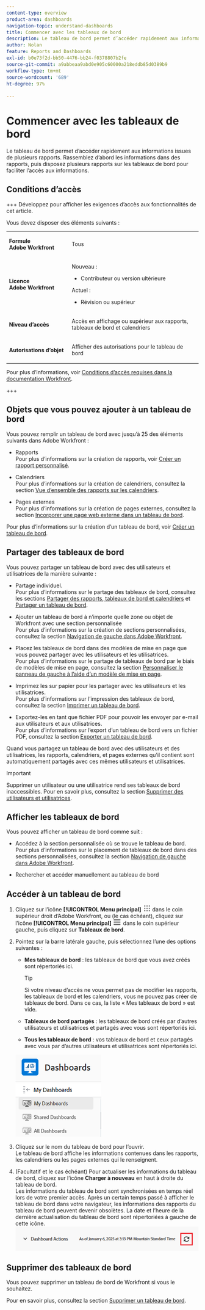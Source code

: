 ```yaml
---
content-type: overview
product-area: dashboards
navigation-topic: understand-dashboards
title: Commencer avec les tableaux de bord
description: Le tableau de bord permet d’accéder rapidement aux informations. Dans des rapports, vous pouvez rassembler des informations puis les organiser dans des tableaux de bord pour en faciliter l’accès.
author: Nolan
feature: Reports and Dashboards
exl-id: b0e73f2d-bb50-4476-bb24-f0378807b2fe
source-git-commit: a9abbeaa9abd0e905c60000a218eddb85d0389b9
workflow-type: tm+mt
source-wordcount: '689'
ht-degree: 97%

---
```


# Commencer avec les tableaux de bord

<!-- Audited: 1/2025 -->

Le tableau de bord permet d’accéder rapidement aux informations issues de plusieurs rapports. Rassemblez d’abord les informations dans des rapports, puis disposez plusieurs rapports sur les tableaux de bord pour faciliter l’accès aux informations.

## Conditions d’accès

+++ Développez pour afficher les exigences d’accès aux fonctionnalités de cet article.

Vous devez disposer des éléments suivants :

<table style="table-layout:auto">
 <col> 
 </col> 
 <col> 
 </col> 
 <tbody> 
  <tr> 
   <td> <p><strong>Formule Adobe Workfront</strong></p> </td> 
   <td>Tous</td> 
  </tr> 
  <tr> 
   <td> <p><strong>Licence Adobe Workfront</strong></p> </td> 
      <td> 
      <p>Nouveau :</p>
         <ul>
         <li><p>Contributeur ou version ultérieure</p></li>
         </ul>
      <p>Actuel :</p>
         <ul>
         <li><p>Révision ou supérieur</p></li>
         </ul>
   </td> 
  </tr> 
  <tr> 
   <td><strong>Niveau d’accès</strong> </td> 
   <td> <p>Accès en affichage ou supérieur aux rapports, tableaux de bord et calendriers</p> </td> 
  </tr> 
  <tr> 
   <td> <p><strong>Autorisations d’objet</strong> </p> </td> 
   <td> <p>Afficher des autorisations pour le tableau de bord</p>  </td> 
  </tr> 
 </tbody> 
</table>

Pour plus d’informations, voir [Conditions d’accès requises dans la documentation Workfront](/help/quicksilver/administration-and-setup/add-users/access-levels-and-object-permissions/access-level-requirements-in-documentation.md).

+++

## Objets que vous pouvez ajouter à un tableau de bord

Vous pouvez remplir un tableau de bord avec jusqu’à 25 des éléments suivants dans Adobe Workfront :

* Rapports\
  Pour plus d’informations sur la création de rapports, voir [Créer un rapport personnalisé](../../../reports-and-dashboards/reports/creating-and-managing-reports/create-custom-report.md).

* Calendriers\
  Pour plus d’informations sur la création de calendriers, consultez la section [Vue d’ensemble des rapports sur les calendriers](../../../reports-and-dashboards/reports/calendars/calendar-reports-overview.md).

* Pages externes\
  Pour plus d’informations sur la création de pages externes, consultez la section [Incorporer une page web externe dans un tableau de bord](../../../reports-and-dashboards/dashboards/creating-and-managing-dashboards/embed-external-web-page-dashboard.md).

Pour plus d’informations sur la création d’un tableau de bord, voir [Créer un tableau de bord](../../../reports-and-dashboards/dashboards/creating-and-managing-dashboards/create-dashboard.md).

## Partager des tableaux de bord

Vous pouvez partager un tableau de bord avec des utilisateurs et utilisatrices de la manière suivante :

* Partage individuel.\
  Pour plus d’informations sur le partage des tableaux de bord, consultez les sections [Partager des rapports, tableaux de bord et calendriers](../../../workfront-basics/grant-and-request-access-to-objects/permissions-reports-dashboards-calendars.md) et [Partager un tableau de bord](../../../reports-and-dashboards/dashboards/creating-and-managing-dashboards/share-dashboard.md).

* Ajouter un tableau de bord à n’importe quelle zone ou objet de Workfront avec une section personnalisée\
  Pour plus d’informations sur la création de sections personnalisées, consultez la section [Navigation de gauche dans Adobe Workfront](../../../workfront-basics/the-new-workfront-experience/simplified-left-navigation.md).

* Placez les tableaux de bord dans des modèles de mise en page que vous pouvez partager avec les utilisateurs et les utilisatrices.\
  Pour plus d’informations sur le partage de tableaux de bord par le biais de modèles de mise en page, consultez la section [Personnaliser le panneau de gauche à l’aide d’un modèle de mise en page](../../../administration-and-setup/customize-workfront/use-layout-templates/customize-left-panel.md).

* Imprimez les sur papier pour les partager avec les utilisateurs et les utilisatrices.\
  Pour plus d’informations sur l’impression des tableaux de bord, consultez la section [Imprimer un tableau de bord](../../../reports-and-dashboards/dashboards/creating-and-managing-dashboards/print-dashboard.md).

* Exportez-les en tant que fichier PDF pour pouvoir les envoyer par e-mail aux utilisateurs et aux utilisatrices.\
  Pour plus d’informations sur l’export d’un tableau de bord vers un fichier PDF, consultez la section [Exporter un tableau de bord](../../../reports-and-dashboards/dashboards/creating-and-managing-dashboards/export-dashboard.md).

Quand vous partagez un tableau de bord avec des utilisateurs et des utilisatrices, les rapports, calendriers, et pages externes qu’il contient sont automatiquement partagés avec ces mêmes utilisateurs et utilisatrices.

>[!IMPORTANT]
>
>Supprimer un utilisateur ou une utilisatrice rend ses tableaux de bord inaccessibles. Pour en savoir plus, consultez la section [Supprimer des utilisateurs et utilisatrices](../../../administration-and-setup/add-users/create-and-manage-users/delete-a-user.md).

## Afficher les tableaux de bord

Vous pouvez afficher un tableau de bord comme suit :

* Accédez à la section personnalisée où se trouve le tableau de bord.\
  Pour plus d’informations sur le placement de tableaux de bord dans des sections personnalisées, consultez la section [Navigation de gauche dans Adobe Workfront](../../../workfront-basics/the-new-workfront-experience/simplified-left-navigation.md).

* Rechercher et accéder manuellement au tableau de bord

## Accéder à un tableau de bord

1. Cliquez sur l’icône **[!UICONTROL Menu principal]** ![Menu principal](/help/_includes/assets/main-menu-icon.png) dans le coin supérieur droit d’Adobe Workfront, ou (le cas échéant), cliquez sur l’icône **[!UICONTROL Menu principal]** ![Menu principal](/help/_includes/assets/main-menu-icon-left-nav.png) dans le coin supérieur gauche, puis cliquez sur **Tableaux de bord**.
1. Pointez sur la barre latérale gauche, puis sélectionnez l’une des options suivantes :

   * **Mes tableaux de bord** : les tableaux de bord que vous avez créés sont répertoriés ici.

     >[!TIP]
     >
     >Si votre niveau d’accès ne vous permet pas de modifier les rapports, les tableaux de bord et les calendriers, vous ne pouvez pas créer de tableaux de bord. Dans ce cas, la liste « Mes tableaux de bord » est vide.

   * **Tableaux de bord partagés** : les tableaux de bord créés par d’autres utilisateurs et utilisatrices et partagés avec vous sont répertoriés ici.
   * **Tous les tableaux de bord** : vos tableaux de bord et ceux partagés avec vous par d’autres utilisateurs et utilisatrices sont répertoriés ici.

   ![Zone de tableaux de bord](assets/dashboards-area.png)

1. Cliquez sur le nom du tableau de bord pour l’ouvrir.\
   Le tableau de bord affiche les informations contenues dans les rapports, les calendriers ou les pages externes qui le renseignent.
1. (Facultatif et le cas échéant) Pour actualiser les informations du tableau de bord, cliquez sur l’icône **Charger à nouveau** en haut à droite du tableau de bord.\
   Les informations du tableau de bord sont synchronisées en temps réel lors de votre premier accès. Après un certain temps passé à afficher le tableau de bord dans votre navigateur, les informations des rapports du tableau de bord peuvent devenir obsolètes. La date et l’heure de la dernière actualisation du tableau de bord sont répertoriées à gauche de cette icône.\
   ![Icône Charger à nouveau](assets/dashboard-reload-icon.png)

## Supprimer des tableaux de bord

Vous pouvez supprimer un tableau de bord de Workfront si vous le souhaitez.

Pour en savoir plus, consultez la section [Supprimer un tableau de bord](../../../reports-and-dashboards/dashboards/creating-and-managing-dashboards/delete-dashboard.md).
